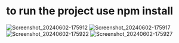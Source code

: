 # to run the project use npm install



![Screenshot_20240602-175912](https://github.com/msimio/670Project/assets/137801161/ece42ada-bd4b-46f0-8289-025600ae1be3)
![Screenshot_20240602-175917](https://github.com/msimio/670Project/assets/137801161/baa4bd80-f300-465d-8e1a-6ab1eab2f23a)
![Screenshot_20240602-175922](https://github.com/msimio/670Project/assets/137801161/c3cd2f3b-df97-48df-bc55-a3252b3982aa)
![Screenshot_20240602-175927](https://github.com/msimio/670Project/assets/137801161/bd8ef3e0-2a9b-4f9e-be77-c2ac07b7c1c4)
